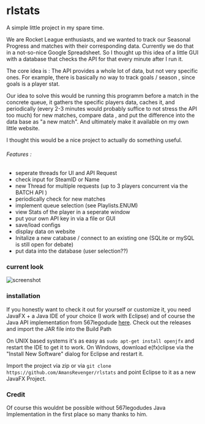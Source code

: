 # rlstats
A simple little project in my spare time.

We are Rocket League enthusiasts, and we wanted to track our Seasonal Progress and matches with their corresponding data. Currently we do that
in a not-so-nice Google Spreadsheet.
So I thought up this idea of a little GUI with a database that checks the API for that every minute after I run it.

The core idea is : The API provides a whole lot of data, but not very specific ones. For example, there is basically no way to track 
goals / season , since goals is a player stat. 

Our idea to solve this would be running this programm before a match in the concrete queue, it gathers the specific players data, caches it,
and periodically (every 2-3 minutes would probably suffice to not stress the API too much) for new matches, compare data , and put the difference
into the data base as "a new match". And ultimately make it available on my own little website.

I thought this would be a nice project to actually do something useful.

###### Features :

- seperate threads for UI and API Request
- check input for SteamID or Name
- new Thread for multiple requests (up to 3 players concurrent via the BATCH API )
- periodically check for new matches
- implement queue selection (see Playlists.ENUM)
- view Stats of the player in a seperate window
- put your own API key in via a file or GUI
- save/load configs
- display data on website
- Initalize a new catabase / connect to an existing one (SQLite or mySQL is still open for debate)
- put data into the database (user selection??)

### current look

![screenshot](https://i.imgur.com/uAjqN0B.png)


### installation


If you honestly want to check it out for yourself or customize it, you need JavaFX + a Java IDE of your choice (I work with Eclipse) and of course the Java API implementation from 567legodude [here](https://github.com/567legodude/RLStatsJava). Check out the releases and import the JAR file into the Build Path

On UNIX based systems it's as easy as 
`sudo apt-get install openjfx`
and restart the IDE to get it to work. On Windows, download e(fx)clipse via the "Install New Software" dialog for Eclipse and restart it.

Import the project via zip or via 
`git clone https://github.com/AmansRevenger/rlstats` and point Eclipse to it as a new JavaFX Project.


### Credit 

Of course this wouldnt be possible without 567legodudes Java Implementation in the first place so many thanks to him. 
